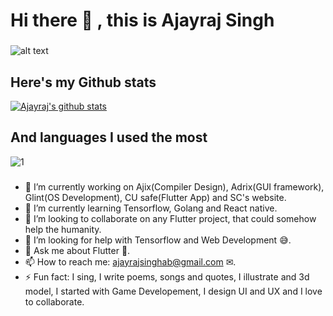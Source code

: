 # Hi there 👋 , this is Ajayraj Singh
###  
![alt text](https://i.redd.it/6ecxc45ll0u51.png)

###

## Here's my Github stats

[![Ajayraj's github stats](https://github-readme-stats.vercel.app/api?username=AjayrajSingh&theme=blue-green)](https://github.com/AjayrajSingh/github-readme-stats)

###

## And languages I used the most

![1](https://github-readme-stats.vercel.app/api/top-langs/?username=AjayrajSingh&theme=blue-green)

###
###
- 🔭 I’m currently working on Ajix(Compiler Design), Adrix(GUI framework), Glint(OS Development), CU safe(Flutter App) and SC's website.
- 🌱 I’m currently learning Tensorflow, Golang and React native.
- 👯 I’m looking to collaborate on any Flutter project, that could somehow help the humanity.
- 🤔 I’m looking for help with Tensorflow and Web Development 😅.
- 💬 Ask me about Flutter 🎯.
- 📫 How to reach me: ajayrajsinghab@gmail.com ✉.
- ⚡ Fun fact: I sing, I write poems, songs and quotes, I illustrate and 3d model, I started with Game Developement, I design UI and UX and I love to collaborate.
